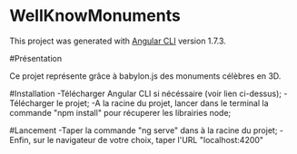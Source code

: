 # WellKnowMonuments

This project was generated with [Angular CLI](https://github.com/angular/angular-cli) version 1.7.3.

#Présentation

Ce projet représente grâce à babylon.js des monuments célèbres en 3D.


#Installation
-Télécharger Angular CLI si nécéssaire (voir lien ci-dessus);
-Télécharger le projet;
-A la racine du projet, lancer dans le terminal la commande "npm install" pour récuperer les librairies node;

#Lancement
-Taper la commande "ng serve" dans à la racine du projet;
-Enfin, sur le navigateur de votre choix, taper l'URL "localhost:4200" 
